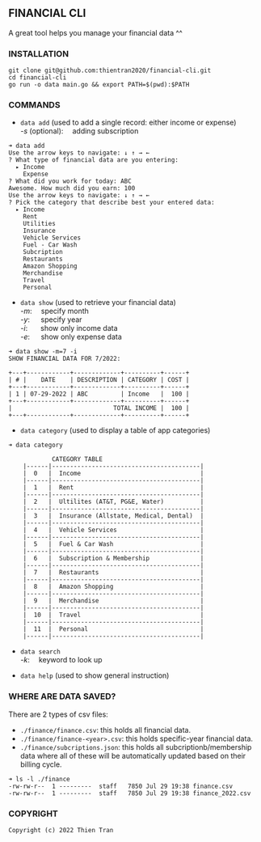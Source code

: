 ## FINANCIAL CLI

A great tool helps you manage your financial data ^^

### INSTALLATION

```
git clone git@github.com:thientran2020/financial-cli.git
cd financial-cli
go run -o data main.go && export PATH=$(pwd):$PATH
```

### COMMANDS
+ `data add` (used to add a single record: either income or expense) <br/>
*-s* (optional): &emsp;adding subscription

```
➜ data add
Use the arrow keys to navigate: ↓ ↑ → ←
? What type of financial data are you entering:
  ▸ Income
    Expense
? What did you work for today: ABC
Awesome. How much did you earn: 100
Use the arrow keys to navigate: ↓ ↑ → ←
? Pick the category that describe best your entered data:
  ▸ Income
    Rent
    Utilities
    Insurance
    Vehicle Services
    Fuel - Car Wash
    Subcription
    Restaurants
    Amazon Shopping
    Merchandise
    Travel
    Personal
```

+ `data show` (used to retrieve your financial data) <br/>
*-m*: &emsp;specify month <br/>
*-y*: &emsp;&nbsp;specify year <br/>
*-i*: &emsp;&nbsp;&nbsp;show only income data <br/>
*-e*: &emsp;&nbsp;show only expense data <br/>

```
➜ data show -m=7 -i
SHOW FINANCIAL DATA FOR 7/2022:

+---+------------+-------------+----------+------+
| # |    DATE    | DESCRIPTION | CATEGORY | COST |
+---+------------+-------------+----------+------+
| 1 | 07-29-2022 | ABC         | Income   |  100 |
+---+------------+-------------+----------+------+
|                            TOTAL INCOME |  100 |
+---+------------+-------------+----------+------+
```

+ `data category` (used to display a table of app categories) <br/>

```
➜ data category

			CATEGORY TABLE
	|------|-----------------------------------------|
	|  0   |  Income                                 |
	|------|-----------------------------------------|
	|  1   |  Rent                                   |
	|------|-----------------------------------------|
	|  2   |  Ultilites (AT&T, PG&E, Water)          |
	|------|-----------------------------------------|
	|  3   |  Insurance (Allstate, Medical, Dental)  |
	|------|-----------------------------------------|
	|  4   |  Vehicle Services                       |
	|------|-----------------------------------------|
	|  5   |  Fuel & Car Wash                        |
	|------|-----------------------------------------|
	|  6   |  Subscription & Membership              |
	|------|-----------------------------------------|
	|  7   |  Restaurants                            |
	|------|-----------------------------------------|
	|  8   |  Amazon Shopping                        |
	|------|-----------------------------------------|
	|  9   |  Merchandise                            |
	|------|-----------------------------------------|
	|  10  |  Travel                                 |
	|------|-----------------------------------------|
	|  11  |  Personal                               |
	|------|-----------------------------------------|
```

+ `data search` <br/>
*-k*:&emsp; keyword to look up 

+ `data help` (used to show general instruction) <br/>

### WHERE ARE DATA SAVED?
There are 2 types of csv files: <br/>
- `./finance/finance.csv`: this holds all financial data. <br/>
- `./finance/finance-<year>.csv`: this holds specific-year financial data. <br/>
- `./finance/subcriptions.json`: this holds all subcriptionb/membership data 
where all of these will be automatically updated based on their billing cycle.<br/>
 

```
➜ ls -l ./finance
-rw-rw-r--  1 ---------  staff   7850 Jul 29 19:38 finance.csv
-rw-rw-r--  1 ---------  staff   7850 Jul 29 19:38 finance_2022.csv
```

### COPYRIGHT
```
Copyright (c) 2022 Thien Tran
```
